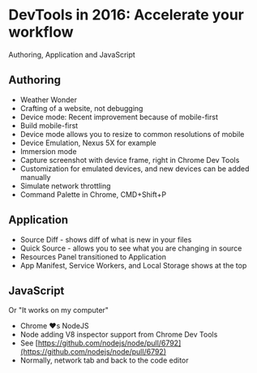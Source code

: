 # DevTools in 2016: Accelerate your workflow

Authoring, Application and JavaScript

## Authoring
- Weather Wonder
- Crafting of a website, not debugging
- Device mode: Recent improvement because of mobile-first
- Build mobile-first
- Device mode allows you to resize to common resolutions of mobile
- Device Emulation, Nexus 5X for example
- Immersion mode
- Capture screenshot with device frame, right in Chrome Dev Tools
- Customization for emulated devices, and new devices can be added manually
- Simulate network throttling
- Command Palette in Chrome, CMD+Shift+P

## Application
- Source Diff - shows diff of what is new in your files
- Quick Source - allows you to see what you are changing in source
- Resources Panel transitioned to Application
- App Manifest, Service Workers, and Local Storage shows at the top

## JavaScript
Or "It works on my computer"

- Chrome ❤️s NodeJS
- Node adding V8 inspector support from Chrome Dev Tools
- See [https://github.com/nodejs/node/pull/6792](https://github.com/nodejs/node/pull/6792)
- Normally, network tab and back to the code editor
